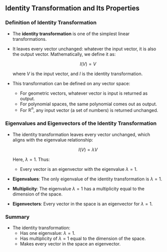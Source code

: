 ## Identity Transformation and Its Properties

### Definition of Identity Transformation
- The **identity transformation** is one of the simplest linear transformations.
- It leaves every vector unchanged: whatever the input vector, it is also the output vector. Mathematically, we define it as:

  $$
  I(V) = V
  $$

  where $V$ is the input vector, and $I$ is the identity transformation.

- This transformation can be defined on any vector space:
  - For geometric vectors, whatever vector is input is returned as output.
  - For polynomial spaces, the same polynomial comes out as output.
  - For $\mathbb{R}^n$, any input vector (a set of numbers) is returned unchanged.

### Eigenvalues and Eigenvectors of the Identity Transformation
- The identity transformation leaves every vector unchanged, which aligns with the eigenvalue relationship:

  $$
  I(V) = \lambda V
  $$

  Here, $\lambda = 1$. Thus:
  - Every vector is an eigenvector with the eigenvalue $\lambda = 1$.

- **Eigenvalues**: The only eigenvalue of the identity transformation is $\lambda = 1$.
- **Multiplicity**: The eigenvalue $\lambda = 1$ has a multiplicity equal to the dimension of the space.
- **Eigenvectors**: Every vector in the space is an eigenvector for $\lambda = 1$.

### Summary
- The identity transformation:
  - Has one eigenvalue: $\lambda = 1$.
  - Has multiplicity of $\lambda = 1$ equal to the dimension of the space.
  - Makes every vector in the space an eigenvector.

